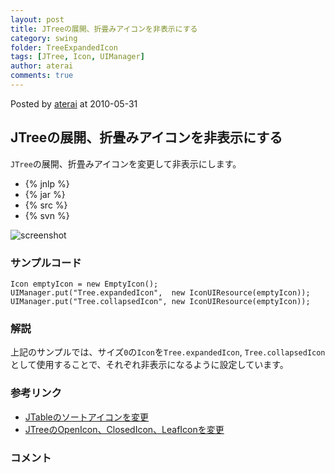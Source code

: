 ```yaml
---
layout: post
title: JTreeの展開、折畳みアイコンを非表示にする
category: swing
folder: TreeExpandedIcon
tags: [JTree, Icon, UIManager]
author: aterai
comments: true
---
```


Posted by [aterai](http://terai.xrea.jp/aterai.html) at 2010-05-31

## JTreeの展開、折畳みアイコンを非表示にする
`JTree`の展開、折畳みアイコンを変更して非表示にします。

- {% jnlp %}
- {% jar %}
- {% src %}
- {% svn %}

<!-- dummy comment line for breaking list -->

![screenshot](https://lh6.googleusercontent.com/_9Z4BYR88imo/TQTWHHSFZMI/AAAAAAAAAos/aymKObZa7WQ/s800/TreeExpandedIcon.png)

### サンプルコード
<pre class="prettyprint"><code>Icon emptyIcon = new EmptyIcon();
UIManager.put("Tree.expandedIcon",  new IconUIResource(emptyIcon));
UIManager.put("Tree.collapsedIcon", new IconUIResource(emptyIcon));
</code></pre>

### 解説
上記のサンプルでは、サイズ`0`の`Icon`を`Tree.expandedIcon`, `Tree.collapsedIcon`として使用することで、それぞれ非表示になるように設定しています。

### 参考リンク
- [JTableのソートアイコンを変更](http://terai.xrea.jp/Swing/TableSortIcon.html)
- [JTreeのOpenIcon、ClosedIcon、LeafIconを変更](http://terai.xrea.jp/Swing/TreeLeafIcon.html)

<!-- dummy comment line for breaking list -->

### コメント
